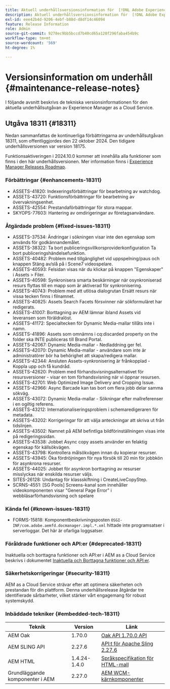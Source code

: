 ```yaml
---
title: Aktuell underhållsversionsinformation för  [!DNL Adobe Experience Manager] as a Cloud Service.
description: Aktuell underhållsversionsinformation för  [!DNL Adobe Experience Manager] as a Cloud Service.
exl-id: eee42b4d-9206-4ebf-b88d-d8df14c46094
feature: Release Information
role: Admin
source-git-commit: 9278ec9bb5bccd7b40cd65a120f296faba454b9c
workflow-type: tm+mt
source-wordcount: '569'
ht-degree: 1%

---
```



# Versionsinformation om underhåll {#maintenance-release-notes}

I följande avsnitt beskrivs de tekniska versionsinformationen för den aktuella underhållsutgåvan av Experience Manager as a Cloud Service.

## Utgåva 18311 {#18311}

Nedan sammanfattas de kontinuerliga förbättringarna av underhållsutgåvan 18311, som offentliggjordes den 22 oktober 2024. Den tidigare underhållsversionen var version 18175.

Funktionsaktiveringen i 2024.10.0 kommer att innehålla alla funktioner som finns i den här underhållsversionen. Mer information finns i [Experience Manager Releases Roadmap](https://experienceleague.adobe.com/en/docs/experience-manager-release-information/aem-release-updates/update-releases-roadmap).

### Förbättringar {#enhancements-18311}

* ASSETS-41820: Indexeringsförbättringar för bearbetning av watchdog.
* ASSETS-43720: Funktionsförbättringar för bearbetning av övervakningsenhet.
* ASSETS-42554: Prestandaförbättringar för stora mappar.
* SKYOPS-77603: Hantering av omdirigeringar av företagsanvändare.

### Åtgärdade problem {#fixed-issues-18311}

* ASSETS-37534: Ändringar i sökningen visar inte den egenskap som används för godkännandemålet.
* ASSETS-38322: Ta bort publiceringsvillkorsproviderkonfiguration Ta bort publiceringshändelsefunktion.
* ASSETS-40482: Problem med tillgänglighet vid uppspelning/paus och knappen Stäng av/slå på i Scene7 videospelare.
* ASSETS-40593: Felsidan visas när du klickar på knappen &quot;Egenskaper&quot; i Assets > Filer.
* ASSETS-40598: Synkronisera smarta beskärningar när osynkroniserad resurs flyttas till en mapp som är aktiverad för synkronisering.
* ASSETS-40743: Problem med att utlösa dialogrutan Ersätt resurs när vissa tecken finns i filnamnet.
* ASSETS-40825: Assets Search Facets försvinner när sökformuläret har redigerats.
* ASSETS-41007: Borttagning av AEM lämnar ibland Assets vid leveransen som föräldralöst.
* ASSETS-41172: Specialtecken för Dynamic Media-mallar tillåts inte i namn.
* ASSETS-41896: Assets som omnämns i cq:discarded property on the folder ska INTE publiceras till Brand Portal.
* ASSETS-42067: Dynamic Media-mallar - Nedladdning ger fel.
* ASSETS-42070: Dynamic Media-mallar - användare som inte är administratörer bör ha behörighet att skapa/redigera mallar.
* ASSETS-42344: Ansluten Assets-synkronisering är frånkopplad - Koppla upp och få kundråd.
* ASSETS-42620: Problem med förhandsvisningsalternativet för resursversioner - visar en tom förhandsvisning när vi öppnar resursen.
* ASSETS-42701: Web Optimized Image Delivery and Cropping Issue.
* ASSETS-42966: Async Barcade kan tas bort om flera jobb delar samma sökväg.
* ASSETS-43072: Dynamic Media-mallar - Sökningar efter mallreferenser i en ogiltig referens.
* ASSETS-43212: Internationaliseringsproblem i schemaredigeraren för metadata.
* ASSETS-43202: Korrigeringar för att välja anteckningar att skriva ut från tidslinjen.
* ASSETS-43502: Namnet på AEM befintliga bildförinställningen visas inte på redigeringssidan.
* ASSETS-43538: Jobbet Async copy assets använder en felaktig egenskap för källsökvägen.
* ASSETS-43798: Kontrollera målsökvägen innan du kopierar resurser.
* ASSETS-43945: Öka fördröjningen för nya försök till 20 min för jobbkön för asynkrona resurser.
* ASSETS-44025: Jobbet för asynkron borttagning av resurser misslyckas när enskilda resurser väljs.
* SITES-26128: Undantag för klassskiftning i CreateLiveCopyStep.
* SCRNS-4551: [SG Pools] Screens-kanal som innehåller videokomponenten visar &quot;General Page Error&quot; i webbläsarförhandsvisning och spelare

### Kända fel {#known-issues-18311}

* FORMS-15818: Komponentbeskrivningsposten `OSGI-INF/com.adobe.aemfd.docmanager.impl.*.xml` hittade inte programsatser i serverloggar. Det här är ofarliga loggsatser.

### Föråldrade funktioner och API:er {#deprecated-18311}

Inaktuella och borttagna funktioner och API:er i AEM as a Cloud Service beskrivs i dokumentet [Inaktuella och Borttagna funktioner och API:er](/help/release-notes/deprecated-removed-features.md).

### Säkerhetskorrigeringar {#security-18311}

AEM as a Cloud Service strävar efter att optimera säkerheten och prestandan för din plattform. Denna underhållsrelease åtgärdar tre identifierade sårbarheter, vilket stärker vårt engagemang för robust systemskydd.

### Inbäddade tekniker {#embedded-tech-18311}

| Teknik | Version | Länk |
|---|---|---|
| AEM Oak | 1.70.0 | [Oak API 1.70.0 API](https://www.javadoc.io/doc/org.apache.jackrabbit/oak-api/1.70.0/index.html) |
| AEM SLING API | 2.27.6 | [API:t för Apache Sling 2.27.6 ](https://www.javadoc.io/doc/org.apache.sling/org.apache.sling.api/latest/index.html) |
| AEM HTML | 1.4.24-1.4.0 | [Språkspecifikation för HTML-mall](https://github.com/adobe/htl-spec) |
| Grundläggande komponenter i AEM | 2.27.0 | [AEM WCM-kärnkomponenter](https://github.com/adobe/aem-core-wcm-components) |
